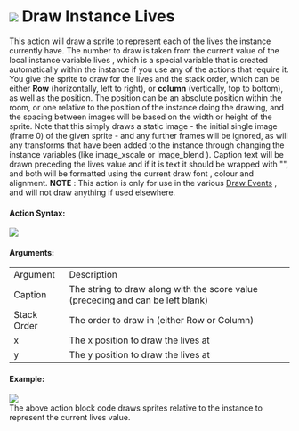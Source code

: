 #  ![](https://gms.magecorn.com/Manual/assets/Images/Scripting_Reference/Drag_And_Drop/Reference/Drawing/i_Drawing_Draw_Instance_Lives.png) Draw Instance Lives

This action will draw a sprite to represent each of the lives the
instance currently have. The number to draw is taken from the current
value of the local instance variable lives , which is a special variable
that is created automatically within the instance if you use any of the
actions that require it. You give the sprite to draw for the lives and
the stack order, which can be either **Row** (horizontally, left to
right), or **column** (vertically, top to bottom), as well as the
position. The position can be an absolute position within the room, or
one relative to the position of the instance doing the drawing, and the
spacing between images will be based on the width or height of the
sprite. Note that this simply draws a static image - the initial single
image (frame 0) of the given sprite - and any further frames will be
ignored, as will any transforms that have been added to the instance
through changing the instance variables (like image_xscale or
image_blend ). Caption text will be drawn preceding the lives value and
if it is text it should be wrapped with "", and both will be formatted
using the current draw font , colour and alignment. **NOTE** : This
action is only for use in the various [Draw
Events](../../../The_Asset_Editors/Object_Properties/Draw_Events) ,
and will not draw anything if used elsewhere.

#### Action Syntax:

  
![](https://gms.magecorn.com/Manual/assets/Images/Scripting_Reference/Drag_And_Drop/Reference/Drawing/a_Drawing_Draw_Instance_Lives.png)  

#### Arguments:

|             |                                                                                 |
|-------------|---------------------------------------------------------------------------------|
| Argument    | Description                                                                     |
| Caption     | The string to draw along with the score value (preceding and can be left blank) |
| Stack Order | The order to draw in (either Row or Column)                                     |
| x           | The x position to draw the lives at                                             |
| y           | The y position to draw the lives at                                             |

#### Example:

  
![](https://gms.magecorn.com/Manual/assets/Images/Scripting_Reference/Drag_And_Drop/Reference/Drawing/e_Drawing_Draw_Instance_Lives.png)  
The above action block code draws sprites relative to the instance to
represent the current lives value.
